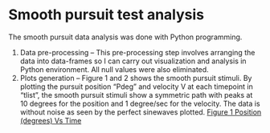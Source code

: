 # Smooth pursuit test analysis

The smooth pursuit data analysis was done with Python programming. 
1.	Data pre-processing – This pre-processing step involves arranging the data into data-frames so I can carry out visualization and analysis in Python environment. All null values were also eliminated.
2.	Plots generation – 
Figure 1 and 2 shows the smooth pursuit stimuli. By plotting the pursuit position “Pdeg” and velocity V at each timepoint in “tlist”, the smooth pursuit stimuli show a symmetric path with peaks at 10 degrees for the position and 1 degree/sec for the velocity. The data is without noise as seen by the perfect sinewaves plotted.
[Figure 1 Position (degrees) Vs Time](/figure1.png)
